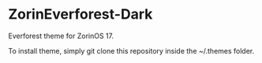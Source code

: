 # ZorinEverforest-Dark
Everforest theme for ZorinOS 17.

To install theme, simply git clone this repository inside the ~/.themes folder.
